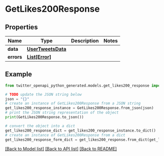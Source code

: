 # GetLikes200Response


## Properties

Name | Type | Description | Notes
------------ | ------------- | ------------- | -------------
**data** | [**UserTweetsData**](UserTweetsData.md) |  | 
**errors** | [**List[Error]**](Error.md) |  | 

## Example

```python
from twitter_openapi_python_generated.models.get_likes200_response import GetLikes200Response

# TODO update the JSON string below
json = "{}"
# create an instance of GetLikes200Response from a JSON string
get_likes200_response_instance = GetLikes200Response.from_json(json)
# print the JSON string representation of the object
print(GetLikes200Response.to_json())

# convert the object into a dict
get_likes200_response_dict = get_likes200_response_instance.to_dict()
# create an instance of GetLikes200Response from a dict
get_likes200_response_form_dict = get_likes200_response.from_dict(get_likes200_response_dict)
```
[[Back to Model list]](../README.md#documentation-for-models) [[Back to API list]](../README.md#documentation-for-api-endpoints) [[Back to README]](../README.md)


